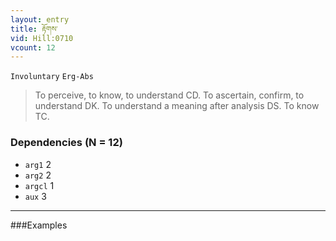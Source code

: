 ```yaml
---
layout: entry
title: རྟོགས་
vid: Hill:0710
vcount: 12
---
```

`Involuntary` `Erg-Abs`
> To perceive, to know, to understand CD\.
 To ascertain, confirm, to understand DK\.
 To understand a meaning after analysis DS\.
 To know TC\.

### Dependencies (N = 12)
* `arg1` 2
* `arg2` 2
* `argcl` 1
* `aux` 3

---

###Examples



